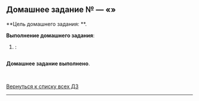 ## Домашнее задание №  — «»

**Цель домашнего задания: **.

**Выполнение домашнего задания**:

1) :

```console

```


**Домашнее задание выполнено**.

<br/>

[Вернуться к списку всех ДЗ](../README.md)
****
